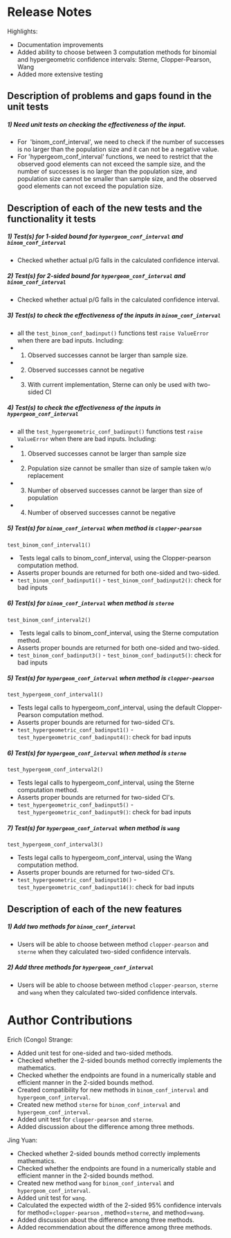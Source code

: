 # Release Notes

Highlights:

* Documentation improvements
* Added ability to choose between 3 computation methods for binomial and hypergeometric confidence intervals: Sterne, Clopper-Pearson, Wang
* Added more extensive testing
 
## Description of problems and gaps found in the unit tests
##### 1) Need unit tests on checking the effectiveness of the input. 
- For  'binom_conf_interval', we need to check if the number of successes is no larger than the population size and it can not be a negative value. 
- For 'hypergeom_conf_interval' functions, we need to restrict that the observed good elements can not exceed the sample size, and the number of successes is no larger than the population size, and population size cannot be smaller than sample size, and the observed good elements can not exceed the population size.


## Description of each of the new tests and the functionality it tests
##### 1) Test(s) for 1-sided bound for `hypergeom_conf_interval` and `binom_conf_interval`
- Checked whether actual p/G falls in the calculated confidence interval.

##### 2) Test(s) for 2-sided bound for `hypergeom_conf_interval` and `binom_conf_interval`
- Checked whether actual p/G falls in the calculated confidence interval.

##### 3) Test(s) to check the effectiveness of the inputs in `binom_conf_interval`
- all the `test_binom_conf_badinput()` functions test `raise ValueError` when there are bad inputs. Including:
- 1) Observed successes cannot be larger than sample size.
- 2) Observed successes cannot be negative
- 3) With current implementation, Sterne can only be used with two-sided CI 

##### 4) Test(s) to check the effectiveness of the inputs in `hypergeom_conf_interval`
- all the `test_hypergeometric_conf_badinput()` functions test `raise ValueError` when there are bad inputs. Including:
- 1) Observed successes cannot be larger than sample size
- 2) Population size cannot be smaller than size of sample taken w/o replacement
- 3) Number of observed successes cannot be larger than size of population
- 4) Number of observed successes cannot be negative

##### 5) Test(s) for `binom_conf_interval` when method is `clopper-pearson`
`test_binom_conf_interval1()`
-  Tests legal calls to binom_conf_interval, using the Clopper-pearson computation method. 
- Asserts proper bounds are returned for both one-sided and two-sided.
- `test_binom_conf_badinput1()` - `test_binom_conf_badinput2()`: check for bad inputs
##### 6) Test(s) for `binom_conf_interval` when method is `sterne`
`test_binom_conf_interval2()`
-  Tests legal calls to binom_conf_interval, using the Sterne computation method. 
- Asserts proper bounds are returned for both one-sided and two-sided.
- `test_binom_conf_badinput3()` - `test_binom_conf_badinput5()`: check for bad inputs
##### 5) Test(s) for `hypergeom_conf_interval` when method is `clopper-pearson`
`test_hypergeom_conf_interval1()`
- Tests legal calls to hypergeom_conf_interval, using the default Clopper-Pearson computation method.
- Asserts proper bounds are returned for two-sided CI's.
- `test_hypergeometric_conf_badinput1()` - `test_hypergeometric_conf_badinput4()`: check for bad inputs
##### 6) Test(s) for `hypergeom_conf_interval` when method is `sterne`
`test_hypergeom_conf_interval2()`
- Tests legal calls to hypergeom_conf_interval, using the Sterne computation method.
- Asserts proper bounds are returned for two-sided CI's.
- `test_hypergeometric_conf_badinput5()` - `test_hypergeometric_conf_badinput9()`: check for bad inputs

##### 7) Test(s) for `hypergeom_conf_interval` when method is `wang`
`test_hypergeom_conf_interval3()`
- Tests legal calls to hypergeom_conf_interval, using the Wang computation method.
- Asserts proper bounds are returned for two-sided CI's.
- `test_hypergeometric_conf_badinput10()` - `test_hypergeometric_conf_badinput14()`: check for bad inputs

## Description of each of the new features
##### 1) Add two methods for `binom_conf_interval`
- Users will be able to choose between method `clopper-pearson` and `sterne` when they calculated two-sided confidence intervals.

##### 2) Add three methods for `hypergeom_conf_interval`
- Users will be able to choose between method `clopper-pearson`, `sterne` and `wang` when they calculated two-sided confidence intervals.

# Author Contributions

Erich (Congo) Strange:
- Added unit test for one-sided and two-sided methods.
- Checked whether the 2-sided bounds method correctly implements the mathematics. 
- Checked whether the endpoints are found in a numerically stable and efficient manner in the 2-sided bounds method. 
- Created compatibility for new methods in `binom_conf_interval` and `hypergeom_conf_interval`.
- Created new method `sterne` for `binom_conf_interval` and `hypergeom_conf_interval`.
- Added unit test for `clopper-pearson` and `sterne`.
- Added discussion about the difference among three methods.

Jing Yuan: 
- Checked whether 2-sided bounds method correctly implements mathematics. 
- Checked whether the endpoints are found in a numerically stable and efficient manner in the 2-sided bounds method. 
- Created new method `wang` for `binom_conf_interval` and `hypergeom_conf_interval`.
- Added unit test for `wang`.
- Calculated the expected width of the 2-sided 95% confidence intervals for method=`clopper-pearson` , method=`sterne`, and method=`wang`.
- Added discussion about the difference among three methods.
- Added recommendation about the difference among three methods.

 
